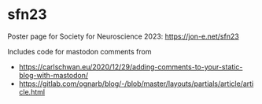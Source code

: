 # sfn23
Poster page for Society for Neuroscience 2023: https://jon-e.net/sfn23

Includes code for mastodon comments from 
- https://carlschwan.eu/2020/12/29/adding-comments-to-your-static-blog-with-mastodon/
- https://gitlab.com/ognarb/blog/-/blob/master/layouts/partials/article/article.html

